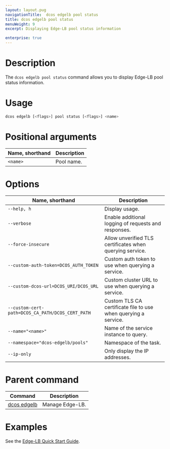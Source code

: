 ```yaml
---
layout: layout.pug
navigationTitle:  dcos edgelb pool status
title: dcos edgelb pool status
menuWeight: 9
excerpt: Displaying Edge-LB pool status information

enterprise: true
---
```



# Description
The `dcos edgelb pool status` command allows you to display Edge-LB pool status information.

# Usage

```bash
dcos edgelb [<flags>] pool status [<flags>] <name>
```

# Positional arguments

| Name, shorthand |  Description |
|---------|-------------|
| `<name>`   |  Pool name. |


# Options

| Name, shorthand |  Description |
|---------|-------------|
| `--help, h`   |  Display usage. |
| `--verbose`   |  Enable additional logging of requests and responses. |
| `--force-insecure`   |  Allow unverified TLS certificates when querying service. |
| `--custom-auth-token=DCOS_AUTH_TOKEN`   | Custom auth token to use when querying a service. |
| `--custom-dcos-url=DCOS_URI/DCOS_URL`   |  Custom cluster URL to use when querying a service. |
| `--custom-cert-path=DCOS_CA_PATH/DCOS_CERT_PATH`   |  Custom TLS CA certificate file to use when querying a service. |
| `--name="<name>"`   |   Name of the service instance to query. |
| `--namespace="dcos-edgelb/pools"`   |   Namespace of the task. |
| `--ip-only`   |  Only display the IP addresses. |

# Parent command

| Command | Description |
|---------|-------------|
| [dcos edgelb](/dcos/1.11/cli/command-reference/dcos-edgelb/) |  Manage Edge-LB. |

# Examples

See the [Edge-LB Quick Start Guide](/dcos/services/edge-lb/1.0/).

